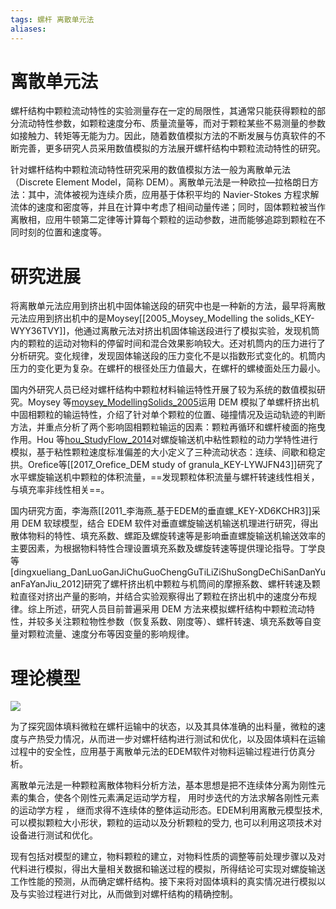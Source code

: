 ```yaml
---
tags: 螺杆 离散单元法 
aliases: 
---
```

# 离散单元法

螺杆结构中颗粒流动特性的实验测量存在一定的局限性，其通常只能获得颗粒的部分流动特性参数，如颗粒速度分布、质量流量等，而对于颗粒某些不易测量的参数如接触力、转矩等无能为力。因此，随着数值模拟方法的不断发展与仿真软件的不断完善，更多研究人员采用数值模拟的方法展开螺杆结构中颗粒流动特性的研究。


针对螺杆结构中颗粒流动特性研究采用的数值模拟方法一般为离散单元法（Discrete Element Model，简称 DEM）。离散单元法是一种欧拉—拉格朗日方法：其中，流体被视为连续介质，应用基于体积平均的 Navier-Stokes 方程求解流体的速度和密度等，并且在计算中考虑了相间动量传递；同时，固体颗粒被当作离散相，应用牛顿第二定律等计算每个颗粒的运动参数，进而能够追踪到颗粒在不同时刻的位置和速度等。

# 研究进展

将离散单元法应用到挤出机中固体输送段的研究中也是一种新的方法，最早将离散元法应用到挤出机中的是Moysey[[2005_Moysey_Modelling the solids_KEY-WYY36TVY]]，他通过离散元法对挤出机固体输送段进行了模拟实验，发现机筒内的颗粒的运动对物料的停留时间和混合效果影响较大。还对机筒内的压力进行了分析研究。变化规律，发现固体输送段的压力变化不是以指数形式变化的。机筒内压力的变化更为复杂。在螺杆的根径处压力值最大，在螺杆的螺棱面处压力最小。

国内外研究人员已经对螺杆结构中颗粒材料输运特性开展了较为系统的数值模拟研究。Moysey 等[moysey_ModellingSolids_2005](https://www.wolai.com/6zu4ZkiiHftb6cdUGRz74y)运用 DEM 模拟了单螺杆挤出机中固相颗粒的输运特性，介绍了针对单个颗粒的位置、碰撞情况及运动轨迹的判断方法，并重点分析了两个影响固相颗粒输运的因素：颗粒再循环和螺杆棱面的拖曳作用。Hou 等[hou_StudyFlow_2014](https://www.wolai.com/v4XBd28fsubvh25HEwaC3v)对螺旋输送机中粘性颗粒的动力学特性进行模拟，基于粘性颗粒速度标准偏差的大小定义了三种流动状态：连续、间歇和稳定拱。Orefice等[[2017_Orefice_DEM study of granula_KEY-LYWJFN43]]研究了水平螺旋输送机中颗粒的体积流量，==发现颗粒体积流量与螺杆转速线性相关，与填充率非线性相关==。

国内研究方面，李海燕[[2011_李海燕_基于EDEM的垂直螺_KEY-XD6KCHR3]]采用 DEM 软球模型，结合 EDEM 软件对垂直螺旋输送机输送机理进行研究，得出散体物料的特性、填充系数、螺距及螺旋转速等是影响垂直螺旋输送机输送效率的主要因素，为根据物料特性合理设置填充系数及螺旋转速等提供理论指导。丁学良等[dingxueliang_DanLuoGanJiChuGuoChengGuTiLiZiShuSongDeChiSanDanYuanFaYanJiu_2012]研究了螺杆挤出机中颗粒与机筒间的摩擦系数、螺杆转速及颗粒直径对挤出产量的影响，并结合实验观察得出了颗粒在挤出机中的速度分布规律。综上所述，研究人员目前普遍采用 DEM 方法来模拟螺杆结构中颗粒流动特性，并较多关注颗粒物性参数（恢复系数、刚度等）、螺杆转速、填充系数等自变量对颗粒流量、速度分布等因变量的影响规律。

# 理论模型




![](https://i0.hdslb.com/bfs/album/a43d1276025f67083969c57785148df0a28da1af.png)


为了探究固体填料微粒在螺杆运输中的状态，以及其具体准确的出料量，微粒的速度与产热受力情况，从而进一步对螺杆结构进行测试和优化，以及固体填料在运输过程中的安全性，应用基于离散单元法的EDEM软件对物料运输过程进行仿真分析。

离散单元法是一种颗粒离散体物料分析方法，基本思想是把不连续体分离为刚性元素的集合，使各个刚性元素满足运动学方程， 用时步迭代的方法求解各刚性元素的运动学方程 ， 继而求得不连续体的整体运动形态。EDEM利用离散元模型技术, 可以模拟颗粒大小形状，颗粒的运动以及分析颗粒的受力, 也可以利用这项技术对设备进行测试和优化。

现有包括对模型的建立，物料颗粒的建立，对物料性质的调整等前处理步骤以及对代料进行模拟，得出大量相关数据和输送过程的模拟，所得结论可实现对螺旋输送工作性能的预测，从而确定螺杆结构。接下来将对固体填料的真实情况进行模拟以及与实验过程进行对比，从而做到对螺杆结构的精确控制。

